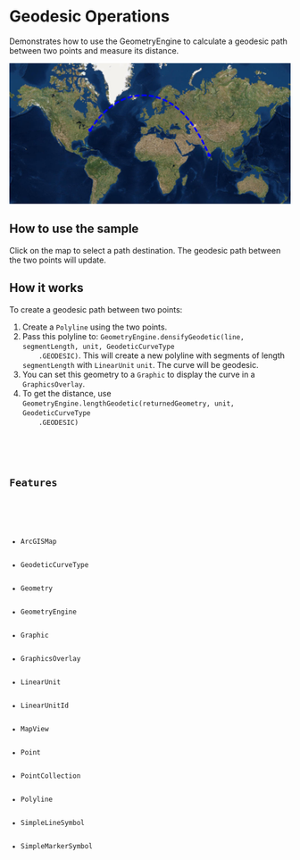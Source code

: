 <h1>Geodesic Operations</h1>

<p>Demonstrates how to use the GeometryEngine to calculate a geodesic path between two points and measure its distance.</p>

<p><img src="GeodesicOperations.png"/></p>

<h2>How to use the sample</h2>

<p>Click on the map to select a path destination. The geodesic path between the two points will update.</p>

<h2>How it works</h2>

<p>To create a geodesic path between two points:</p>

<ol>
    <li>Create a <code>Polyline</code> using the two points.</li>
    <li>Pass this polyline to: <code>GeometryEngine.densifyGeodetic(line, segmentLength, unit, GeodeticCurveType
    .GEODESIC)</code>. This will create a new polyline with segments of length <code>segmentLength</code> with 
    <code>LinearUnit</code> <code>unit</code>. The curve will be geodesic.</li>
    <li>You can set this geometry to a <code>Graphic</code> to display the curve in a <code>GraphicsOverlay</code>.</li>
    <li>To get the distance, use <code>GeometryEngine.lengthGeodetic(returnedGeometry, unit, GeodeticCurveType
    .GEODESIC)</li> 
</ol>

<h2>Features</h2>

<ul>
    <li>ArcGISMap</li>
    <li>GeodeticCurveType</li>
    <li>Geometry</li>
    <li>GeometryEngine</li>
    <li>Graphic</li>
    <li>GraphicsOverlay</li>
    <li>LinearUnit</li>
    <li>LinearUnitId</li>
    <li>MapView</li>
    <li>Point</li>
    <li>PointCollection</li>
    <li>Polyline</li>
    <li>SimpleLineSymbol</li>
    <li>SimpleMarkerSymbol</li>
</ul>
